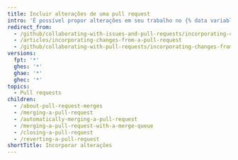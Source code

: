 ```yaml
---
title: Incluir alterações de uma pull request
intro: 'É possível propor alterações em seu trabalho no {% data variables.product.product_name %} por meio de pull requests. Aprenda como criar, gerenciar e fazer merge de pull requests.'
redirect_from:
  - /github/collaborating-with-issues-and-pull-requests/incorporating-changes-from-a-pull-request
  - /articles/incorporating-changes-from-a-pull-request
  - /github/collaborating-with-pull-requests/incorporating-changes-from-a-pull-request
versions:
  fpt: '*'
  ghes: '*'
  ghae: '*'
  ghec: '*'
topics:
  - Pull requests
children:
  - /about-pull-request-merges
  - /merging-a-pull-request
  - /automatically-merging-a-pull-request
  - /merging-a-pull-request-with-a-merge-queue
  - /closing-a-pull-request
  - /reverting-a-pull-request
shortTitle: Incorporar alterações
---
```


